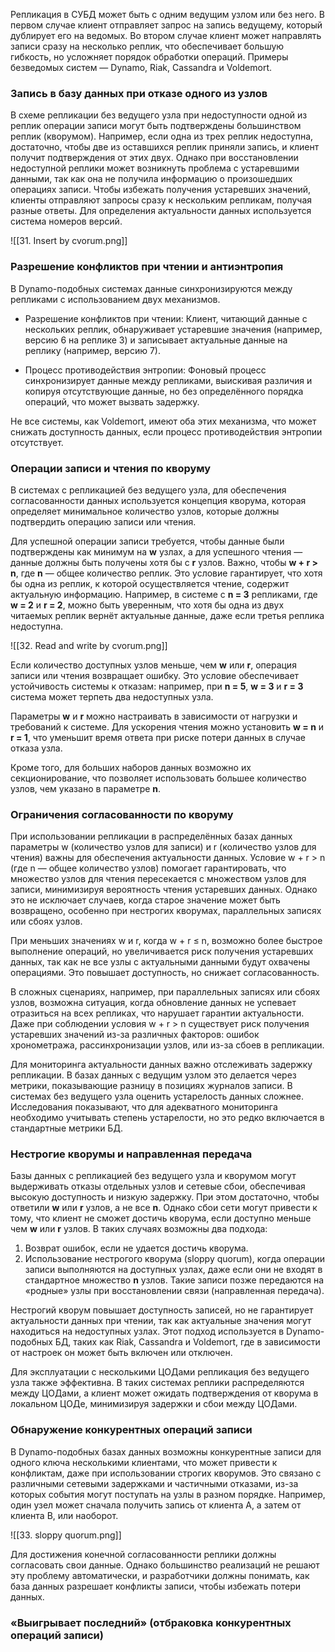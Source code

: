 Репликация в СУБД может быть с одним ведущим узлом или без него. В первом случае клиент отправляет запрос на запись ведущему, который дублирует его на ведомых. Во втором случае клиент может направлять записи сразу на несколько реплик, что обеспечивает большую гибкость, но усложняет порядок обработки операций. Примеры безведомых систем — Dynamo, Riak, Cassandra и Voldemort.

### Запись в базу данных при отказе одного из узлов

В схеме репликации без ведущего узла при недоступности одной из реплик операции записи могут быть подтверждены большинством реплик (кворумом). Например, если одна из трех реплик недоступна, достаточно, чтобы две из оставшихся реплик приняли запись, и клиент получит подтверждения от этих двух. Однако при восстановлении недоступной реплики может возникнуть проблема с устаревшими данными, так как она не получила информацию о произошедших операциях записи. Чтобы избежать получения устаревших значений, клиенты отправляют запросы сразу к нескольким репликам, получая разные ответы. Для определения актуальности данных используется система номеров версий.

![[31. Insert by cvorum.png]]

### Разрешение конфликтов при чтении и антиэнтропия

В Dynamo-подобных системах данные синхронизируются между репликами с использованием двух механизмов.

* Разрешение конфликтов при чтении: Клиент, читающий данные с нескольких реплик, обнаруживает устаревшие значения (например, версию 6 на реплике 3) и записывает актуальные данные на реплику (например, версию 7).

* Процесс противодействия энтропии: Фоновый процесс синхронизирует данные между репликами, выискивая различия и копируя отсутствующие данные, но без определённого порядка операций, что может вызвать задержку.

Не все системы, как Voldemort, имеют оба этих механизма, что может снижать доступность данных, если процесс противодействия энтропии отсутствует.

### Операции записи и чтения по кворуму

В системах с репликацией без ведущего узла, для обеспечения согласованности данных используется концепция кворума, которая определяет минимальное количество узлов, которые должны подтвердить операцию записи или чтения. 

Для успешной операции записи требуется, чтобы данные были подтверждены как минимум на **w** узлах, а для успешного чтения — данные должны быть получены хотя бы с **r** узлов. Важно, чтобы **w + r > n**, где **n** — общее количество реплик. Это условие гарантирует, что хотя бы одна из реплик, к которой осуществляется чтение, содержит актуальную информацию. Например, в системе с **n = 3** репликами, где **w = 2** и **r = 2**, можно быть уверенным, что хотя бы одна из двух читаемых реплик вернёт актуальные данные, даже если третья реплика недоступна.

![[32. Read and write by cvorum.png]]

Если количество доступных узлов меньше, чем **w** или **r**, операция записи или чтения возвращает ошибку. Это условие обеспечивает устойчивость системы к отказам: например, при **n = 5**, **w = 3** и **r = 3** система может терпеть два недоступных узла. 

Параметры **w** и **r** можно настраивать в зависимости от нагрузки и требований к системе. Для ускорения чтения можно установить **w = n** и **r = 1**, что уменьшит время ответа при риске потери данных в случае отказа узла. 

Кроме того, для больших наборов данных возможно их секционирование, что позволяет использовать большее количество узлов, чем указано в параметре **n**.

### Ограничения согласованности по кворуму

При использовании репликации в распределённых базах данных параметры w (количество узлов для записи) и r (количество узлов для чтения) важны для обеспечения актуальности данных. Условие w + r > n (где n — общее количество узлов) помогает гарантировать, что множество узлов для чтения пересекается с множеством узлов для записи, минимизируя вероятность чтения устаревших данных. Однако это не исключает случаев, когда старое значение может быть возвращено, особенно при нестрогих кворумах, параллельных записях или сбоях узлов.

При меньших значениях w и r, когда w + r ≤ n, возможно более быстрое выполнение операций, но увеличивается риск получения устаревших данных, так как не все узлы с актуальными данными будут охвачены операциями. Это повышает доступность, но снижает согласованность.

В сложных сценариях, например, при параллельных записях или сбоях узлов, возможна ситуация, когда обновление данных не успевает отразиться на всех репликах, что нарушает гарантии актуальности. Даже при соблюдении условия w + r > n существует риск получения устаревших значений из-за различных факторов: ошибок хронометража, рассинхронизации узлов, или из-за сбоев в репликации.

Для мониторинга актуальности данных важно отслеживать задержку репликации. В базах данных с ведущим узлом это делается через метрики, показывающие разницу в позициях журналов записи. В системах без ведущего узла оценить устарелость данных сложнее. Исследования показывают, что для адекватного мониторинга необходимо учитывать степень устарелости, но это редко включается в стандартные метрики БД.

### Нестрогие кворумы и направленная передача

Базы данных с репликацией без ведущего узла и кворумом могут выдерживать отказы отдельных узлов и сетевые сбои, обеспечивая высокую доступность и низкую задержку. При этом достаточно, чтобы ответили **w** или **r** узлов, а не все **n**. Однако сбои сети могут привести к тому, что клиент не сможет достичь кворума, если доступно меньше чем **w** или **r** узлов. В таких случаях возможны два подхода:

1. Возврат ошибок, если не удается достичь кворума.
2. Использование нестрогого кворума (sloppy quorum), когда операции записи выполняются на доступных узлах, даже если они не входят в стандартное множество **n** узлов. Такие записи позже передаются на «родные» узлы при восстановлении связи (направленная передача).

Нестрогий кворум повышает доступность записей, но не гарантирует актуальности данных при чтении, так как актуальные значения могут находиться на недоступных узлах. Этот подход используется в Dynamo-подобных БД, таких как Riak, Cassandra и Voldemort, где в зависимости от настроек он может быть включен или отключен.

Для эксплуатации с несколькими ЦОДами репликация без ведущего узла также эффективна. В таких системах реплики распределяются между ЦОДами, а клиент может ожидать подтверждения от кворума в локальном ЦОДе, минимизируя задержки и сбои между ЦОДами.

### Обнаружение конкурентных операций записи

В Dynamo-подобных базах данных возможны конкурентные записи для одного ключа несколькими клиентами, что может привести к конфликтам, даже при использовании строгих кворумов. Это связано с различными сетевыми задержками и частичными отказами, из-за которых события могут поступать на узлы в разном порядке. Например, один узел может сначала получить запись от клиента A, а затем от клиента B, или наоборот.

![[33. sloppy quorum.png]]

Для достижения конечной согласованности реплики должны согласовать свои данные. Однако большинство реализаций не решают эту проблему автоматически, и разработчики должны понимать, как база данных разрешает конфликты записи, чтобы избежать потери данных.

### «Выигрывает последний» (отбраковка конкурентных операций записи)

